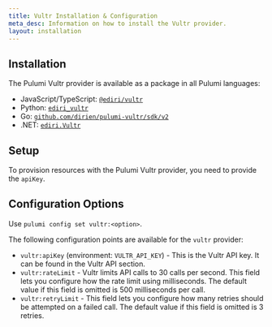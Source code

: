 ```yaml
---
title: Vultr Installation & Configuration
meta_desc: Information on how to install the Vultr provider.
layout: installation
---
```


## Installation

The Pulumi Vultr provider is available as a package in all Pulumi languages:

* JavaScript/TypeScript: [`@ediri/vultr`](https://www.npmjs.com/package/@ediri/vultr)
* Python: [`ediri_vultr`](https://pypi.org/project/ediri-vultr/)
* Go: [`github.com/dirien/pulumi-vultr/sdk/v2`](https://pkg.go.dev/github.com/dirien/pulumi-vultr/sdk/v2)
* .NET: [`ediri.Vultr`](https://www.nuget.org/packages/ediri.Vultr)

## Setup

To provision resources with the Pulumi Vultr provider, you need to provide the `apiKey`.

## Configuration Options

Use `pulumi config set vultr:<option>`.

The following configuration points are available for the `vultr` provider:

- `vultr:apiKey` (environment: `VULTR_API_KEY`) -  This is the Vultr API key. It can be found in the Vultr API section.
- `vultr:rateLimit` - Vultr limits API calls to 30 calls per second. This field lets you configure how the rate limit using milliseconds. The default value if this field is omitted is 500 milliseconds per call.
- `vultr:retryLimit` - This field lets you configure how many retries should be attempted on a failed call. The default value if this field is omitted is 3 retries.
